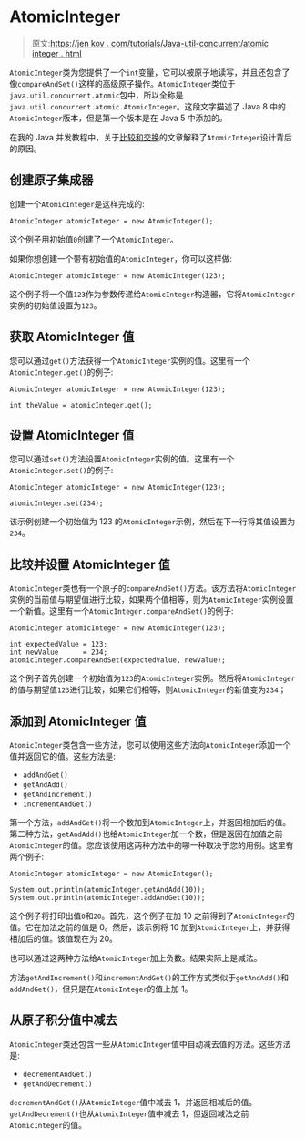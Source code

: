# AtomicInteger

> 原文:[https://jen kov . com/tutorials/Java-util-concurrent/atomic integer . html](https://jenkov.com/tutorials/java-util-concurrent/atomicinteger.html)

`AtomicInteger`类为您提供了一个`int`变量，它可以被原子地读写，并且还包含了像`compareAndSet()`这样的高级原子操作。`AtomicInteger`类位于`java.util.concurrent.atomic`包中，所以全称是`java.util.concurrent.atomic.AtomicInteger`。这段文字描述了 Java 8 中的`AtomicInteger`版本，但是第一个版本是在 Java 5 中添加的。

在我的 Java 并发教程中，关于[比较和交换](/java-concurrency/compare-and-swap.html)的文章解释了`AtomicInteger`设计背后的原因。

## 创建原子集成器

创建一个`AtomicInteger`是这样完成的:

```
AtomicInteger atomicInteger = new AtomicInteger();

```

这个例子用初始值`0`创建了一个`AtomicInteger`。

如果你想创建一个带有初始值的`AtomicInteger`，你可以这样做:

```
AtomicInteger atomicInteger = new AtomicInteger(123);

```

这个例子将一个值`123`作为参数传递给`AtomicInteger`构造器，它将`AtomicInteger`实例的初始值设置为`123`。

## 获取 AtomicInteger 值

您可以通过`get()`方法获得一个`AtomicInteger`实例的值。这里有一个`AtomicInteger.get()`的例子:

```
AtomicInteger atomicInteger = new AtomicInteger(123);

int theValue = atomicInteger.get();

```

## 设置 AtomicInteger 值

您可以通过`set()`方法设置`AtomicInteger`实例的值。这里有一个`AtomicInteger.set()`的例子:

```
AtomicInteger atomicInteger = new AtomicInteger(123);

atomicInteger.set(234);

```

该示例创建一个初始值为 123 的`AtomicInteger`示例，然后在下一行将其值设置为`234`。

## 比较并设置 AtomicInteger 值

`AtomicInteger`类也有一个原子的`compareAndSet()`方法。该方法将`AtomicInteger`实例的当前值与期望值进行比较，如果两个值相等，则为`AtomicInteger`实例设置一个新值。这里有一个`AtomicInteger.compareAndSet()`的例子:

```
AtomicInteger atomicInteger = new AtomicInteger(123);

int expectedValue = 123;
int newValue      = 234;
atomicInteger.compareAndSet(expectedValue, newValue);

```

这个例子首先创建一个初始值为`123`的`AtomicInteger`实例。然后将`AtomicInteger`的值与期望值`123`进行比较，如果它们相等，则`AtomicInteger`的新值变为`234`；

## 添加到 AtomicInteger 值

`AtomicInteger`类包含一些方法，您可以使用这些方法向`AtomicInteger`添加一个值并返回它的值。这些方法是:

*   `addAndGet()`
*   `getAndAdd()`
*   `getAndIncrement()`
*   `incrementAndGet()`

第一个方法，`addAndGet()`将一个数加到`AtomicInteger`上，并返回相加后的值。第二种方法，`getAndAdd()`也给`AtomicInteger`加一个数，但是返回在加值之前`AtomicInteger`的值。您应该使用这两种方法中的哪一种取决于您的用例。这里有两个例子:

```
AtomicInteger atomicInteger = new AtomicInteger();

System.out.println(atomicInteger.getAndAdd(10));
System.out.println(atomicInteger.addAndGet(10));

```

这个例子将打印出值`0`和`20`。首先，这个例子在加 10 之前得到了`AtomicInteger`的值。它在加法之前的值是 0。然后，该示例将 10 加到`AtomicInteger`上，并获得相加后的值。该值现在为 20。

也可以通过这两种方法给`AtomicInteger`加上负数。结果实际上是减法。

方法`getAndIncrement()`和`incrementAndGet()`的工作方式类似于`getAndAdd()`和`addAndGet()`，但只是在`AtomicInteger`的值上加 1。

## 从原子积分值中减去

`AtomicInteger`类还包含一些从`AtomicInteger`值中自动减去值的方法。这些方法是:

*   `decrementAndGet()`
*   `getAndDecrement()`

`decrementAndGet()`从`AtomicInteger`值中减去 1，并返回相减后的值。`getAndDecrement()`也从`AtomicInteger`值中减去 1，但返回减法之前`AtomicInteger`的值。
